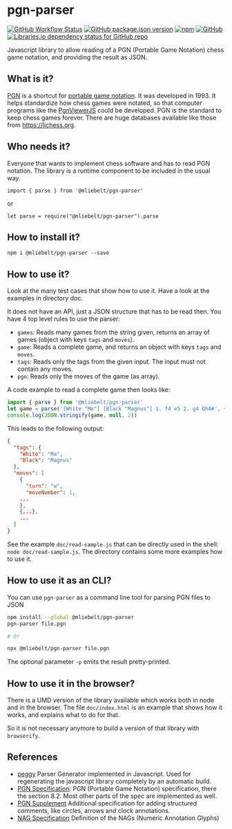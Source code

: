 # pgn-parser

[![GitHub Workflow Status](https://github.com/mliebelt/pgn-parser/actions/workflows/nodejs.yml/badge.svg)](https://github.com/mliebelt/pgn-parser/actions)
[![GitHub package.json version](https://img.shields.io/github/package-json/v/mliebelt/pgn-parser?color=33aa33&label=Version&logo=npm)](https://www.npmjs.com/package/@mliebelt/pgn-parser)
[![npm](https://img.shields.io/npm/dm/@mliebelt/pgn-parser?label=Downloads&logo=npm)](https://www.npmjs.com/package/@mliebelt/pgn-parser)
[![GitHub](https://img.shields.io/github/license/mliebelt/pgn-parser?label=License)](https://github.com/mliebelt/pgn-parser/blob/main/LICENSE)
[![Libraries.io dependency status for GitHub repo](https://img.shields.io/librariesio/github/mliebelt/pgn-parser)](https://libraries.io/npm/@mliebelt%2Fpgn-parser)

Javascript library to allow reading of a PGN (Portable Game Notation) chess game notation, and providing the result as JSON.

## What is it?

[PGN](http://www.saremba.de/chessgml/standards/pgn/pgn-complete.htm) is a shortcut for [portable game notation](https://en.wikipedia.org/wiki/Portable_Game_Notation). It was developed in 1993. It helps standardize how chess games were
notated, so that computer programs like the [PgnViewerJS](https://github.com/mliebelt/PgnViewerJS)  could be developed. PGN is the standard to keep chess games forever. There are huge databases available like those from https://lichess.org.

## Who needs it?

Everyone that wants to implement chess software and has to read PGN notation. The library is a runtime component to be included in the usual way.

    import { parse } from '@mliebelt/pgn-parser'

or

    let parse = require("@mliebelt/pgn-parser").parse

## How to install it?

    npm i @mliebelt/pgn-parser --save

## How to use it?

Look at the many test cases that show how to use it. Have a look at the examples in directory doc.

It does not have an API, just a JSON structure that has to be read then. You have 4 top level rules to use the parser:

* `games`: Reads many games from the string given, returns an array of games (object with keys `tags` and `moves`).
* `game`: Reads a complete game, and returns an object with keys `tags` and `moves`.
* `tags`: Reads only the tags from the given input. The input must not contain any moves.
* `pgn`: Reads only the moves of the game (as array).

A code example to read a complete game then looks like:
```javascript
import { parse } from '@mliebelt/pgn-parser'
let game = parse('[White "Me"] [Black "Magnus"] 1. f4 e5 2. g4 Qh4#', {startRule: "game"})
console.log(JSON.stringify(game, null, 2))
```

This leads to the following output:
```json
{
  "tags": {
    "White": "Me",
    "Black": "Magnus"
  },
  "moves": [
    {
      "turn": "w",
      "moveNumber": 1,
    ...
    },
    {...},
    ...
  ]
}
```
See the example `doc/read-sample.js` that can be directly used in the shell: `node doc/read-sample.js`. The directory contains some more examples how to use it.

## How to use it as an CLI?

You can use `pgn-parser` as a command line tool for parsing PGN files to JSON

``` bash
npm install --global @mliebelt/pgn-parser
pgn-parser file.pgn

# Or

npx @mliebelt/pgn-parser file.pgn
```

The optional parameter `-p` emits the result pretty-printed.

## How to use it in the browser?

There is a UMD version of the library available which works both in node and in the browser. The file `doc/index.html` is an example that shows how it works, and explains what to do for that.

So it is not necessary anymore to build a version of that library with `browserify`.

## References

* [peggy](https://github.com/peggyjs/peggy) Parser Generator implemented in Javascript. Used for regenerating the javascript library completely by an automatic build.
* [PGN Specification](https://github.com/mliebelt/pgn-spec-commented/blob/main/pgn-specification.md): PGN (Portable Game Notation) specification, there the section 8.2. Most other parts of the spec are implemented as well.
* [PGN Supplement](https://github.com/mliebelt/pgn-spec-commented/blob/main/pgn-spec-supplement.md) Additional specification for adding structured comments, like circles, arrows and clock annotations.
* [NAG Specification](http://en.wikipedia.org/wiki/Numeric_Annotation_Glyphs) Definition of the NAGs (Numeric Annotation Glyphs)
